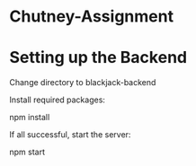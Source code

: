 # Chutney-Assignment

# Setting up the Backend
Change directory to blackjack-backend

Install required packages:

npm install

If all successful, start the server:

npm start
